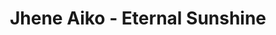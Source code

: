 ---
layout: page
title: Jhene Aiko - Eternal Sunshine
description: Where is the moment we needed the most?
link: https://www.youtube.com/embed/4yGoEuu_TWw?si=T4mLy1fTcpCprkGE
importance: 15
category: [Singing]
---